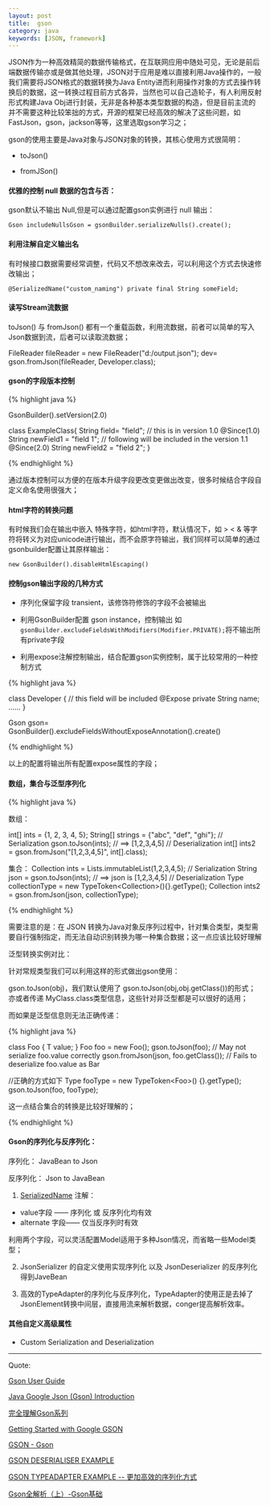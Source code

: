 ```yaml
---
layout: post
title:  gson
category: java
keywords: [JSON, framework]
---
```


JSON作为一种高效精简的数据传输格式，在互联网应用中随处可见，无论是前后端数据传输亦或是做其他处理，JSON对于应用是难以直接利用Java操作的，一般我们需要将JSON格式的数据转换为Java Entity进而利用操作对象的方式去操作转换后的数据，这一转换过程目前方式各异，当然也可以自己造轮子，有人利用反射形式构建Java Obj进行封装，无非是各种基本类型数据的构造，但是目前主流的并不需要这种比较笨拙的方式，开源的框架已经高效的解决了这些问题，如FastJson，gson，jackson等等，这里选取gson学习之；


gson的使用主要是Java对象与JSON对象的转换，其核心使用方式很简明：

*  toJson()  

*  fromJSon()


####  优雅的控制 null 数据的包含与否：

gson默认不输出 Null,但是可以通过配置gson实例进行 null 输出：

`Gson includeNullsGson = gsonBuilder.serializeNulls().create();`


####  利用注解自定义输出名

有时候接口数据需要经常调整，代码又不想改来改去，可以利用这个方式去快速修改输出；


`@SerializedName("custom_naming") private final String someField;`



####  读写Stream流数据   

 toJson() 与 fromJson() 都有一个重载函数，利用流数据，前者可以简单的写入Json数据到流，后者可以读取流数据；

 FileReader fileReader = new FileReader("d:/output.json");
  dev= gson.fromJson(fileReader, Developer.class);

####  gson的字段版本控制

{% highlight java %}

GsonBuilder().setVersion(2.0)

class ExampleClass{
  String field=  "field";
  // this is in version 1.0
  @Since(1.0) String newField1 = "field 1";
  // following will be included in the version 1.1
  @Since(2.0) String newField2 = "field 2";
}

{% endhighlight %}  

通过版本控制可以方便的在版本升级字段更改变更做出改变，很多时候结合字段自定义命名使用很强大；

####   html字符的转换问题

有时候我们会在输出中嵌入 特殊字符，如html字符，默认情况下，如 > < & 等字符将转义为对应unicode进行输出，而不会原字符输出，我们同样可以简单的通过 gsonbuilder配置让其原样输出：

`new GsonBuilder().disableHtmlEscaping()`


####  控制gson输出字段的几种方式

*  序列化保留字段 transient，该修饰符修饰的字段不会被输出        

*  利用GsonBuilder配置 gson instance，控制输出 如` gsonBuilder.excludeFieldsWithModifiers(Modifier.PRIVATE);`将不输出所有private字段         

*  利用expose注解控制输出，结合配置gson实例控制，属于比较常用的一种控制方式

{% highlight java %}

class Developer {
  // this field will be included
  @Expose
  private String name;
  ……
}

Gson gson= GsonBuilder().excludeFieldsWithoutExposeAnnotation().create()

{% endhighlight %}  

以上的配置将输出所有配置expose属性的字段；

####  数组，集合与泛型序列化

{% highlight java %}

数组：

int[] ints = {1, 2, 3, 4, 5};
String[] strings = {"abc", "def", "ghi"};
// Serialization
gson.toJson(ints);     // ==> [1,2,3,4,5]
// Deserialization
int[] ints2 = gson.fromJson("[1,2,3,4,5]", int[].class);


集合：
Collection<Integer> ints = Lists.immutableList(1,2,3,4,5);
// Serialization
String json = gson.toJson(ints);  // ==> json is [1,2,3,4,5]
// Deserialization
Type collectionType = new TypeToken<Collection<Integer>>(){}.getType();
Collection<Integer> ints2 = gson.fromJson(json, collectionType);

{% endhighlight %}  


需要注意的是：在 JSON 转换为Java对象反序列过程中，针对集合类型，类型需要自行强制指定，而无法自动识别转换为哪一种集合数据；这一点应该比较好理解


泛型转换实例对比：

针对常规类型我们可以利用这样的形式做出gson使用：

gson.toJson(obj)，我们默认使用了 gson.toJson(obj,obj.getClass())的形式；亦或者传递 MyClass.class类型信息，这些针对非泛型都是可以很好的适用；

而如果是泛型信息则无法正确传递：

{% highlight java %}

class Foo<T> {
  T value;
}
Foo<Bar> foo = new Foo<Bar>();
gson.toJson(foo); // May not serialize foo.value correctly
gson.fromJson(json, foo.getClass()); // Fails to deserialize foo.value as Bar

//正确的方式如下
Type fooType = new TypeToken<Foo<Bar>>() {}.getType();
gson.toJson(foo, fooType);

这一点结合集合的转换是比较好理解的；

{% endhighlight %}  


#### Gson的序列化与反序列化：

序列化： JavaBean to  Json

反序列化： Json to  JavaBean

1. [SerializedName](https://google.github.io/gson/apidocs/com/google/gson/annotations/SerializedName.html) 注解：

*  value字段    —— 序列化 或 反序列化均有效
*  alternate 字段—— 仅当反序列时有效

利用两个字段，可以灵活配置Model适用于多种Json情况，而省略一些Model类型；


2.  JsonSerializer 的自定义使用实现序列化 以及 JsonDeserializer 的反序列化得到JaveBean

3.  高效的TypeAdapter的序列化与反序列化，TypeAdapter的使用正是去掉了JsonElement转换中间层，直接用流来解析数据，conger提高解析效率。

####  其他自定义高级属性

*  Custom Serialization and Deserialization


---

Quote:

[Gson User Guide](https://github.com/google/gson/blob/master/UserGuide.md)

[Java Google Json (Gson) Introduction](http://www.studytrails.com/java/json/java-google-json-introduction.jsp)

[完全理解Gson系列](http://www.importnew.com/16630.html)

[Getting Started with Google GSON](https://blog.ajduke.in/2013/07/28/getting-started-with-google-gson/)

[GSON - Gson](http://tutorials.jenkov.com/java-json/gson.html)

[GSON DESERIALISER EXAMPLE](http://www.javacreed.com/gson-deserialiser-example/)

[GSON TYPEADAPTER EXAMPLE -- 更加高效的序列化方式](http://www.javacreed.com/gson-typeadapter-example/)

[Gson全解析（上）-Gson基础](http://www.jianshu.com/p/fc5c9cdf3aab)
